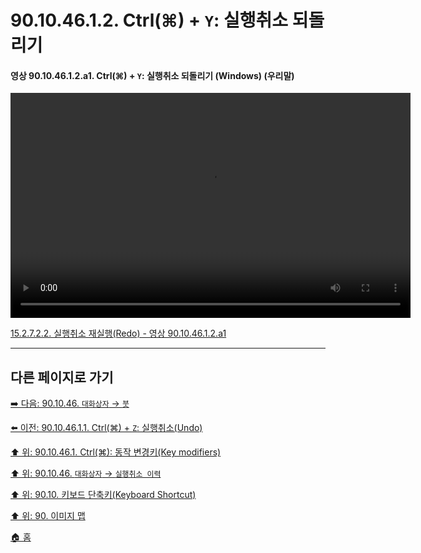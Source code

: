 # 90.10.46.1.2. Ctrl(⌘) + `Y`: 실행취소 되돌리기

<a id="90-10-46-01-02-a1"></a>

#### 영상 90.10.46.1.2.a1. Ctrl(⌘) + `Y`: 실행취소 되돌리기 (Windows) (우리말)
<video controls="controls" width="640" height="360" src="https://github.com/wonder13662/gimp/assets/15767104/72eeeb80-80fc-4001-b7f7-1afd50d66a81"></video>

[15.2.7.2.2. 실행취소 재실행(Redo) - 영상 90.10.46.1.2.a1](./15-02-07-02-02-redo.md#90-10-46-01-02-a1)

***

## 다른 페이지로 가기

[➡️ 다음: 90.10.46. `대화상자` → `붓`](./90-10-47-00-dialog-brushes.md)

[⬅️ 이전: 90.10.46.1.1. Ctrl(⌘) + `Z`: 실행취소(Undo)](./90-10-46-01-01-undo.md)

[⬆️ 위: 90.10.46.1. Ctrl(⌘): 동작 변경키(Key modifiers)](./90-10-46-01-00-key_modifier-ctrl.md)

[⬆️ 위: 90.10.46. `대화상자` → `실행취소 이력`](./90-10-46-00-dialog-undo_history.md)

[⬆️ 위: 90.10. 키보드 단축키(Keyboard Shortcut)](./90-10-00-keyboard_shortcut.md)

[⬆️ 위: 90. 이미지 맵](./90-00-image-map.md)

[🏠 홈](./00-home.md)
